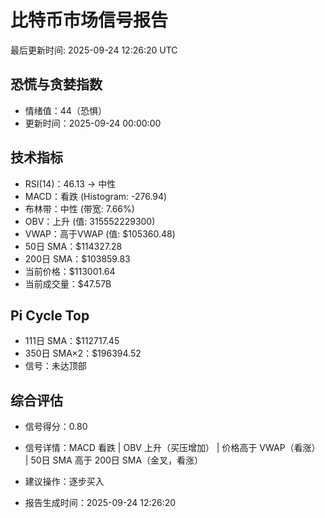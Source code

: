 # 比特币市场信号报告

最后更新时间: 2025-09-24 12:26:20 UTC

## 恐慌与贪婪指数
- 情绪值：44（恐惧）
- 更新时间：2025-09-24 00:00:00

## 技术指标
- RSI(14)：46.13 → 中性
- MACD：看跌 (Histogram: -276.94)
- 布林带：中性 (带宽: 7.66%)
- OBV：上升 (值: 315552229300)
- VWAP：高于VWAP (值: $105360.48)
- 50日 SMA：$114327.28
- 200日 SMA：$103859.83
- 当前价格：$113001.64
- 当前成交量：$47.57B

## Pi Cycle Top
- 111日 SMA：$112717.45
- 350日 SMA×2：$196394.52
- 信号：未达顶部

## 综合评估
- 信号得分：0.80
- 信号详情：MACD 看跌 | OBV 上升（买压增加） | 价格高于 VWAP（看涨） | 50日 SMA 高于 200日 SMA（金叉，看涨）
- 建议操作：逐步买入

- 报告生成时间：2025-09-24 12:26:20